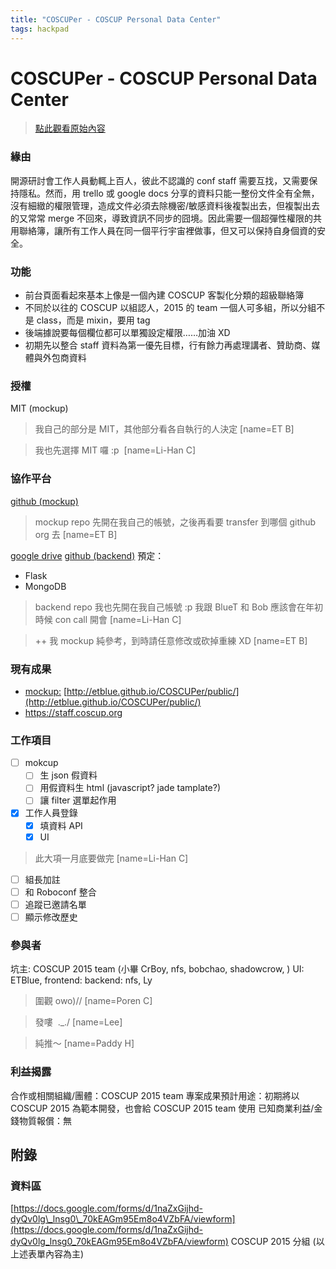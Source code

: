 ```yaml
---
title: "COSCUPer - COSCUP Personal Data Center"
tags: hackpad
---
```


# COSCUPer - COSCUP Personal Data Center

> [點此觀看原始內容](https://g0v.hackpad.tw/apyH3KIENaa)


### 緣由

開源研討會工作人員動輒上百人，彼此不認識的 conf staff 需要互找，又需要保持隱私。然而，用 trello 或 google docs 分享的資料只能一整份文件全有全無，沒有細緻的權限管理，造成文件必須去除機密/敏感資料後複製出去，但複製出去的又常常 merge 不回來，導致資訊不同步的囧境。因此需要一個超彈性權限的共用聯絡簿，讓所有工作人員在同一個平行宇宙裡做事，但又可以保持自身個資的安全。

### 功能

- 前台頁面看起來基本上像是一個內建 COSCUP 客製化分類的超級聯絡簿
- 不同於以往的 COSCUP 以組認人，2015 的 team 一個人可多組，所以分組不是 class，而是 mixin，要用 tag
- 後端據說要每個欄位都可以單獨設定權限……加油 XD
- 初期先以整合 staff 資料為第一優先目標，行有餘力再處理講者、贊助商、媒體與外包商資料

### 授權

MIT (mockup)
> 我自己的部分是 MIT，其他部分看各自執行的人決定
> [name=ET B]

> 我也先選擇 MIT 囉 :p 
> [name=Li-Han C]


### 協作平台

[github (mockup)](https://github.com/ETBlue/COSCUPer)
> mockup repo 先開在我自己的帳號，之後再看要 transfer 到哪個 github org 去
> [name=ET B]

[google drive](https://drive.google.com/folderview?id=0B0NsS2a-Qx8ZakgzTFVzeWhIcWM&usp=sharing)
[github (backend)](https://github.com/nfsnfs/COSCUP-System)
預定：
- Flask
- MongoDB
> backend repo 我也先開在我自己帳號 :p 我跟 BlueT 和 Bob 應該會在年初時候 con call 開會
> [name=Li-Han C]

> \+\+ 我 mockup 純參考，到時請任意修改或砍掉重練 XD
> [name=ET B]


### 現有成果

- [mockup:](http://etblue.github.io/COSCUPer/public/) [http://etblue.github.io/COSCUPer/public/](http://etblue.github.io/COSCUPer/public/)
- [https://s](https://staff.coscup.org)[t](https://staff.coscup.org)[a](https://staff.coscup.org)[f](https://staff.coscup.org)[f](https://staff.coscup.org)[.c](https://staff.coscup.org)[o](https://staff.coscup.org)[s](https://staff.coscup.org)[c](https://staff.coscup.org)[u](https://staff.coscup.org)[p](https://staff.coscup.org)[.o](https://staff.coscup.org)[r](https://staff.coscup.org)[g](https://staff.coscup.org)

### 工作項目

- [ ] mokcup
    - [ ] 生 json 假資料
    - [ ] 用假資料生 html (javascript? jade tamplate?)
    - [ ] 讓 filter 選單起作用

- [x] 工作人員登錄
    - [x] 填資料 API
    - [x] UI
> 此大項一月底要做完
> [name=Li-Han C]


- [ ] 組長加註
- [ ] 和 Roboconf 整合
- [ ] 追蹤已邀請名單
- [ ] 顯示修改歷史

### 參與者

坑主: COSCUP 2015 team (小畢 CrBoy, nfs, bobchao, shadowcrow, )
UI: ETBlue,
frontend:
backend: nfs, Ly
> 圍觀 owo)//
> [name=Poren C]

> 發嘍  ._./
> [name=Lee]

> 純推～
> [name=Paddy H]


### 利益揭露

合作或相關組織/團體：COSCUP 2015 team
專案成果預計用途：初期將以 COSCUP 2015 為範本開發，也會給 COSCUP 2015 team 使用
已知商業利益/金錢物質報償：無

## 附錄


### 資料區

[https://docs.google.com/forms/d/1naZxGijhd-dyQv0lg\_lnsg0\_70kEAGm95Em8o4VZbFA/viewform](https://docs.google.com/forms/d/1naZxGijhd-dyQv0lg_lnsg0_70kEAGm95Em8o4VZbFA/viewform)
COSCUP 2015 分組 (以上述表單內容為主)

